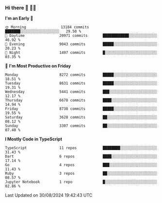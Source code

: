 ### Hi there 👋 🧑‍💻



<!--START_SECTION:waka-->
**I'm an Early 🐤** 

```text
🌞 Morning                13184 commits       ███████░░░░░░░░░░░░░░░░░░   29.50 % 
🌆 Daytime                20971 commits       ████████████░░░░░░░░░░░░░   46.92 % 
🌃 Evening                9043 commits        █████░░░░░░░░░░░░░░░░░░░░   20.23 % 
🌙 Night                  1497 commits        █░░░░░░░░░░░░░░░░░░░░░░░░   03.35 % 
```
📅 **I'm Most Productive on Friday** 

```text
Monday                   8272 commits        █████░░░░░░░░░░░░░░░░░░░░   18.51 % 
Tuesday                  8631 commits        █████░░░░░░░░░░░░░░░░░░░░   19.31 % 
Wednesday                5441 commits        ███░░░░░░░░░░░░░░░░░░░░░░   12.17 % 
Thursday                 6678 commits        ████░░░░░░░░░░░░░░░░░░░░░   14.94 % 
Friday                   8738 commits        █████░░░░░░░░░░░░░░░░░░░░   19.55 % 
Saturday                 3628 commits        ██░░░░░░░░░░░░░░░░░░░░░░░   08.12 % 
Sunday                   3307 commits        ██░░░░░░░░░░░░░░░░░░░░░░░   07.40 % 
```


**I Mostly Code in TypeScript** 

```text
TypeScript               11 repos            ████████░░░░░░░░░░░░░░░░░   31.43 % 
Dart                     6 repos             ████░░░░░░░░░░░░░░░░░░░░░   17.14 % 
Go                       4 repos             ███░░░░░░░░░░░░░░░░░░░░░░   11.43 % 
Ruby                     3 repos             ██░░░░░░░░░░░░░░░░░░░░░░░   08.57 % 
Jupyter Notebook         1 repo              █░░░░░░░░░░░░░░░░░░░░░░░░   02.86 % 
```




 Last Updated on 30/08/2024 19:42:43 UTC
<!--END_SECTION:waka-->


